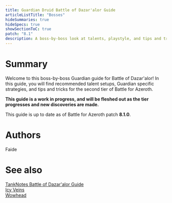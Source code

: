 ```yaml
---
title: Guardian Druid Battle of Dazar'alor Guide
articleListTitle: "Bosses"
hideSummaries: true
hideSpecs: true
showSectionToC: true
patch: "8.1"
description: A boss-by-boss look at talents, playstyle, and tips and tricks for Guardian Druids in Battle of Dazar'alor.
---
```


Summary 
===
Welcome to this boss-by-boss Guardian guide for Battle of Dazar'alor! In this guide, you will find recommended talent setups, Guardian specific strategies, and tips and tricks for the second tier of Battle for Azeroth.

**This guide is a work in progress, and will be fleshed out as the tier progresses and new discoveries are made.**

This guide is up to date as of Battle for Azeroth patch **8.1.0**.

Authors
===
Faide

See also
===
[TankNotes Battle of Dazar'alor Guide](https://tanknotes.tk/Battle-of-Dazaralor)<br />
[Icy Veins](https://www.icy-veins.com/wow/guardian-druid-pve-tank-battle-of-dazar-alor-raid-guide)<br />
[Wowhead](https://www.icy-veins.com/wow/guardian-druid-pve-tank-battle-of-dazar-alor-raid-guide)

